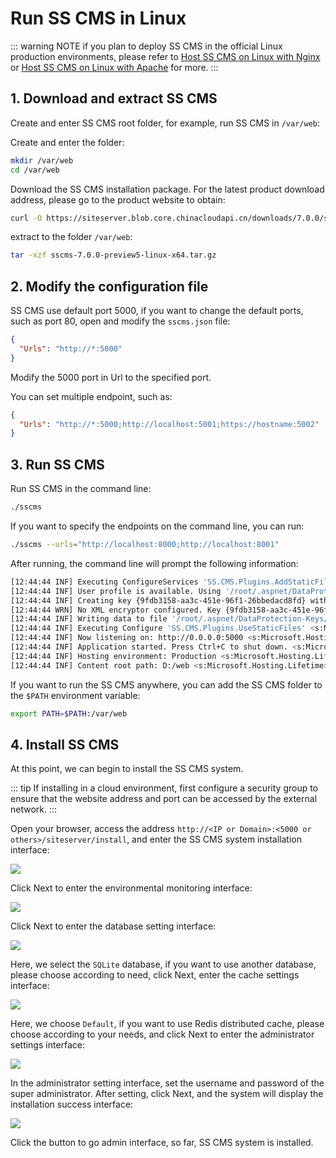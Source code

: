 # Run SS CMS in Linux

::: warning NOTE
if you plan to deploy SS CMS in the official Linux production environments, please refer to [Host SS CMS on Linux with Nginx](deploy-linux-nginx.html) or [Host SS CMS on Linux with Apache](deploy-linux-apache.html) for more.
:::

## 1. Download and extract SS CMS

Create and enter SS CMS root folder, for example, run SS CMS in `/var/web`:

Create and enter the folder:

``` bash
mkdir /var/web
cd /var/web
```

Download the SS CMS installation package. For the latest product download address, please go to the product website to obtain:

``` bash
curl -O https://siteserver.blob.core.chinacloudapi.cn/downloads/7.0.0/sscms-7.0.0-preview5-linux-x64.tar.gz
```

extract to the folder `/var/web`:

``` bash
tar -xzf sscms-7.0.0-preview5-linux-x64.tar.gz
```

## 2. Modify the configuration file

SS CMS use default port 5000, if you want to change the default ports, such as port 80, open and modify the `sscms.json` file:

``` json {2}
{
  "Urls": "http://*:5000"
}
```

Modify the 5000 port in Url to the specified port.

You can set multiple endpoint, such as:

``` json {2}
{
  "Urls": "http://*:5000;http://localhost:5001;https://hostname:5002"
}
```

## 3. Run SS CMS

Run SS CMS in the command line:

``` bash
./sscms
```

If you want to specify the endpoints on the command line, you can run:

``` bash
./sscms --urls="http://localhost:8000;http://localhost:8001"
```

After running, the command line will prompt the following information:

``` bash
[12:44:44 INF] Executing ConfigureServices 'SS.CMS.Plugins.AddStaticFiles' <s:Microsoft.Extensions.DependencyInjection.IServiceCollection>
[12:44:44 INF] User profile is available. Using '/root/.aspnet/DataProtection-Keys' as key repository; keys will not be encrypted at rest. <s:Microsoft.AspNetCore.DataProtection.KeyManagement.XmlKeyManager>
[12:44:44 INF] Creating key {9fdb3158-aa3c-451e-96f1-26bbedacd8fd} with creation date 2020-03-11 04:44:44Z, activation date 2020-03-11 04:44:44Z, and expiration date 2020-06-09 04:44:44Z. <s:Microsoft.AspNetCore.DataProtection.KeyManagement.XmlKeyManager>
[12:44:44 WRN] No XML encryptor configured. Key {9fdb3158-aa3c-451e-96f1-26bbedacd8fd} may be persisted to storage in unencrypted form. <s:Microsoft.AspNetCore.DataProtection.KeyManagement.XmlKeyManager>
[12:44:44 INF] Writing data to file '/root/.aspnet/DataProtection-Keys/key-9fdb3158-aa3c-451e-96f1-26bbedacd8fd.xml'. <s:Microsoft.AspNetCore.DataProtection.Repositories.FileSystemXmlRepository>
[12:44:44 INF] Executing Configure 'SS.CMS.Plugins.UseStaticFiles' <s:Microsoft.AspNetCore.Builder.IApplicationBuilder>
[12:44:44 INF] Now listening on: http://0.0.0.0:5000 <s:Microsoft.Hosting.Lifetime>
[12:44:44 INF] Application started. Press Ctrl+C to shut down. <s:Microsoft.Hosting.Lifetime>
[12:44:44 INF] Hosting environment: Production <s:Microsoft.Hosting.Lifetime>
[12:44:44 INF] Content root path: D:/web <s:Microsoft.Hosting.Lifetime>
```

If you want to run the SS CMS anywhere, you can add the SS CMS folder to the `$PATH` environment variable:

``` bash
export PATH=$PATH:/var/web
```

## 4. Install SS CMS

At this point, we can begin to install the SS CMS system.

::: tip
If installing in a cloud environment, first configure a security group to ensure that the website address and port can be accessed by the external network.
:::

Open your browser, access the address `http://<IP or Domain>:<5000 or others>/siteserver/install`, and enter the SS CMS system installation interface:

![](/docs/guide/images/getting-started/using-linux/01.png)

Click Next to enter the environmental monitoring interface:

![](/docs/guide/images/getting-started/using-linux/02.png)

Click Next to enter the database setting interface:

![](/docs/guide/images/getting-started/using-linux/03.png)

Here, we select the `SQLite` database, if you want to use another database, please choose according to need, click Next, enter the cache settings interface:

![](/docs/guide/images/getting-started/using-linux/04.png)

Here, we choose `Default`, if you want to use Redis distributed cache, please choose according to your needs, and click Next to enter the administrator settings interface:

![](/docs/guide/images/getting-started/using-linux/05.png)

In the administrator setting interface, set the username and password of the super administrator. After setting, click Next, and the system will display the installation success interface:

![](/docs/guide/images/getting-started/using-linux/06.png)

Click the  button to go admin interface, so far, SS CMS system is installed.